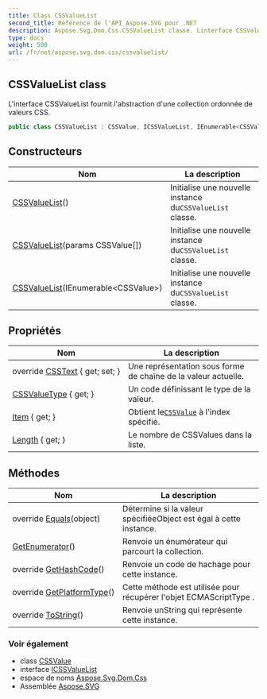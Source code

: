 ```yaml
---
title: Class CSSValueList
second_title: Référence de l'API Aspose.SVG pour .NET
description: Aspose.Svg.Dom.Css.CSSValueList classe. Linterface CSSValueList fournit labstraction dune collection ordonnée de valeurs CSS.
type: docs
weight: 500
url: /fr/net/aspose.svg.dom.css/cssvaluelist/
---
```

## CSSValueList class

L'interface CSSValueList fournit l'abstraction d'une collection ordonnée de valeurs CSS.

```csharp
public class CSSValueList : CSSValue, ICSSValueList, IEnumerable<CSSValue>
```

## Constructeurs

| Nom | La description |
| --- | --- |
| [CSSValueList](cssvaluelist/#constructor)() | Initialise une nouvelle instance du`CSSValueList` classe. |
| [CSSValueList](cssvaluelist/#constructor_1)(params CSSValue[]) | Initialise une nouvelle instance du`CSSValueList` classe. |
| [CSSValueList](cssvaluelist/#constructor_2)(IEnumerable&lt;CSSValue&gt;) | Initialise une nouvelle instance du`CSSValueList` classe. |

## Propriétés

| Nom | La description |
| --- | --- |
| override [CSSText](../../aspose.svg.dom.css/cssvaluelist/csstext/) { get; set; } | Une représentation sous forme de chaîne de la valeur actuelle. |
| [CSSValueType](../../aspose.svg.dom.css/cssvalue/cssvaluetype/) { get; } | Un code définissant le type de la valeur. |
| [Item](../../aspose.svg.dom.css/cssvaluelist/item/) { get; } | Obtient le[`CSSValue`](../cssvalue/) à l'index spécifié. |
| [Length](../../aspose.svg.dom.css/cssvaluelist/length/) { get; } | Le nombre de CSSValues dans la liste. |

## Méthodes

| Nom | La description |
| --- | --- |
| override [Equals](../../aspose.svg.dom.css/cssvalue/equals/)(object) | Détermine si la valeur spécifiéeObject est égal à cette instance. |
| [GetEnumerator](../../aspose.svg.dom.css/cssvaluelist/getenumerator/)() | Renvoie un énumérateur qui parcourt la collection. |
| override [GetHashCode](../../aspose.svg.dom.css/cssvalue/gethashcode/)() | Renvoie un code de hachage pour cette instance. |
| override [GetPlatformType](../../aspose.svg.dom.css/cssvaluelist/getplatformtype/)() | Cette méthode est utilisée pour récupérer l'objet ECMAScriptType . |
| override [ToString](../../aspose.svg.dom.css/cssvalue/tostring/)() | Renvoie unString qui représente cette instance. |

### Voir également

* class [CSSValue](../cssvalue/)
* interface [ICSSValueList](../icssvaluelist/)
* espace de noms [Aspose.Svg.Dom.Css](../../aspose.svg.dom.css/)
* Assemblée [Aspose.SVG](../../)


